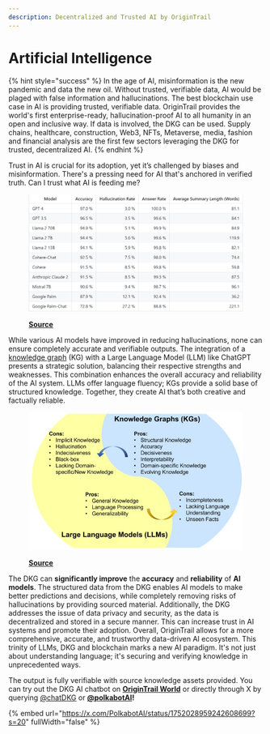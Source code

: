 ```yaml
---
description: Decentralized and Trusted AI by OriginTrail
---
```


# Artificial Intelligence

{% hint style="success" %}
In the age of AI, misinformation is the new pandemic and data the new oil. Without trusted, verifiable data, AI would be plaged with false information and hallucinations.  The best blockchain use case in AI is providing trusted, verifiable data. OriginTrail provides the world's first enterprise-ready, hallucination-proof AI to all humanity in an open and inclusive way. If data is involved, the DKG can be used. Supply chains, healthcare, construction, Web3, NFTs, Metaverse, media, fashion and financial analysis are the first few sectors leveraging the DKG for trusted, decentralized AI.&#x20;
{% endhint %}

Trust in AI is crucial for its adoption, yet it’s challenged by biases and misinformation. There's a pressing need for AI that's anchored in verified truth. Can I trust what AI is feeding me?

<figure><img src="../.gitbook/assets/image (22).png" alt=""><figcaption><p><a href="https://github.com/vectara/hallucination-leaderboard"><strong>Source</strong></a></p></figcaption></figure>

While various AI models have improved in reducing hallucinations, none can ensure completely accurate and verifiable outputs. The integration of a [knowledge graph](artificial-intelligence/knowledge-graph.md) (KG) with a Large Language Model (LLM) like ChatGPT presents a strategic solution, balancing their respective strengths and weaknesses. This combination enhances the overall accuracy and reliability of the AI system. LLMs offer language fluency; KGs provide a solid base of structured knowledge. Together, they create AI that’s both creative and factually reliable.

<figure><img src="../.gitbook/assets/image (23).png" alt=""><figcaption><p><a href="https://twitter.com/IntuitMachine/status/1721275064803336483"><strong>Source</strong></a></p></figcaption></figure>

The DKG can **significantly improve** the **accuracy** and **reliability** of **AI models**. The structured data from the DKG enables AI models to make better predictions and decisions, while completely removing risks of hallucinations by providing sourced material. Additionally, the DKG addresses the issue of data privacy and security, as the data is decentralized and stored in a secure manner. This can increase trust in AI systems and promote their adoption. Overall, OriginTrail allows for a more comprehensive, accurate, and trustworthy data-driven AI ecosystem. This trinity of LLMs, DKG and blockchain marks a new AI paradigm. It's not just about understanding language; it's securing and verifying knowledge in unprecedented ways.

The output is fully verifiable with source knowledge assets provided. You can try out the DKG AI chatbot on [**OriginTrail World**](https://world.origintrail.io/#chat) or directly through X by querying [@chatDKG](https://twitter.com/ChatDKG) or [**@polkabotAI**](https://twitter.com/PolkabotAI)**!**

{% embed url="https://x.com/PolkabotAI/status/1752028959242608699?s=20" fullWidth="false" %}
